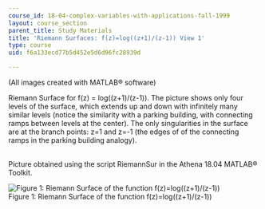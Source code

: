 ```yaml
---
course_id: 18-04-complex-variables-with-applications-fall-1999
layout: course_section
parent_title: Study Materials
title: 'Riemann Surfaces: f(z)=log((z+1)/(z-1)) View 1'
type: course
uid: f6a133ecd77b5d452e5d6d96fc28939d

---
```


(All images created with MATLAB® software)

Riemann Surface for f(z) = log((z+1)/(z-1)). The picture shows only four levels of the surface, which extends up and down with infinitely many similar levels (notice the similarity with a parking building, with connecting ramps between levels at the center). The only singularities in the surface are at the branch points: z=1 and z=-1 (the edges of of the connecting ramps in the parking building analogy).  
 

Picture obtained using the script RiemannSur in the Athena 18.04 MATLAB® Toolkit.

![Figure 1: Riemann Surface of the function f(z)=log((z+1)/(z-1))](/courses/mathematics/18-04-complex-variables-with-applications-fall-1999/study-materials/riem_log_Zp1dZm1_svH.GIF)  
Figure 1: Riemann Surface of the function f(z)=log((z+1)/(z-1))
